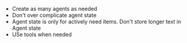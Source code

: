 - Create as many agents as needed
- Don't over complicate agent state
- Agent state is only for actively need items. Don't store longer text in Agent state
- USe tools when needed